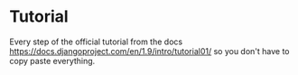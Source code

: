 # Tutorial

Every step of the official tutorial from the docs <https://docs.djangoproject.com/en/1.9/intro/tutorial01/> so you don't have to copy paste everything.
